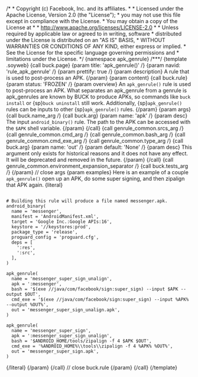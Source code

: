 /\* \* Copyright (c) Facebook, Inc. and its affiliates. \* \* Licensed
under the Apache License, Version 2.0 (the \"License\"); \* you may not
use this file except in compliance with the License. \* You may obtain a
copy of the License at \* \* http://www.apache.org/licenses/LICENSE-2.0
\* \* Unless required by applicable law or agreed to in writing,
software \* distributed under the License is distributed on an \"AS IS\"
BASIS, \* WITHOUT WARRANTIES OR CONDITIONS OF ANY KIND, either express
or implied. \* See the License for the specific language governing
permissions and \* limitations under the License. \*/ {namespace
apk_genrule} /\*\*\*/ {template .soyweb} {call buck.page} {param title:
\'apk_genrule()\' /} {param navid: \'rule_apk_genrule\' /} {param
prettify: true /} {param description} A rule that is used to
post-process an APK. {/param} {param content} {call buck.rule} {param
status: \'FROZEN\' /} {param overview} An `apk_genrule()` rule is used
to post-process an APK. What separates an apk_genrule from a genrule is
apk_genrules are known by BUCK to produce APKs, so commands like
`buck install` or {sp}`buck uninstall` still work. Additionally,
{sp}`apk_genrule()` rules can be inputs to other {sp}`apk_genrule()`
rules. {/param} {param args} {call buck.name_arg /} {call buck.arg}
{param name: \'apk\' /} {param desc} The input `android_binary()` rule.
The path to the APK can be accessed with the `$APK` shell variable.
{/param} {/call} {call genrule_common.srcs_arg /} {call
genrule_common.cmd_arg /} {call genrule_common.bash_arg /} {call
genrule_common.cmd_exe_arg /} {call genrule_common.type_arg /} {call
buck.arg} {param name: \'out\' /} {param default: \'None\' /} {param
desc} This argument only exists for historical reasons and it does not
have any effect. It will be deprecated and removed in the future.
{/param} {/call} {call genrule_common.environment_expansion_separator /}
{call buck.tests_arg /} {/param} // close args {param examples} Here is
an example of a couple `apk_genrule()` open up an APK, do some super
signing, and then zipalign that APK again. {literal}

``` {.prettyprint .lang-py}

# Building this rule will produce a file named messenger.apk.
android_binary(
  name = 'messenger',
  manifest = 'AndroidManifest.xml',
  target = 'Google Inc.:Google APIs:16',
  keystore = '//keystores:prod',
  package_type = 'release',
  proguard_config = 'proguard.cfg',
  deps = [
    ':res',
    ':src',
  ],
)

apk_genrule(
  name = 'messenger_super_sign_unalign',
  apk = ':messenger',
  bash = '$(exe //java/com/facebook/sign:super_sign) --input $APK --output $OUT',
  cmd_exe = '$(exe //java/com/facebook/sign:super_sign) --input %APK% --output %OUT%',
  out = 'messenger_super_sign_unalign.apk',
)

apk_genrule(
  name = 'messenger_super_sign',
  apk = ':messenger_super_sign_unalign',
  bash = '$ANDROID_HOME/tools/zipalign -f 4 $APK $OUT',
  cmd_exe = '%ANDROID_HOME%\\tools\\zipalign -f 4 %APK% %OUT%',
  out = 'messenger_super_sign.apk',
)
```

{/literal} {/param} {/call} // close buck.rule {/param} {/call}
{/template}
